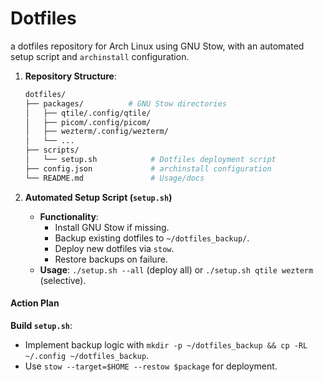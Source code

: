 # Dotfiles

a dotfiles repository for Arch Linux using GNU Stow, with an automated setup script and `archinstall` configuration.  

1. **Repository Structure**:  
   ```bash
   dotfiles/
   ├── packages/          # GNU Stow directories
   │   ├── qtile/.config/qtile/
   │   ├── picom/.config/picom/
   │   ├── wezterm/.config/wezterm/
   │   └── ...                
   ├── scripts/
   │   └── setup.sh            # Dotfiles deployment script
   ├── config.json             # archinstall configuration
   └── README.md               # Usage/docs
   ```  

2. **Automated Setup Script (`setup.sh`)**  
   - **Functionality**:  
     - Install GNU Stow if missing.  
     - Backup existing dotfiles to `~/dotfiles_backup/`.  
     - Deploy new dotfiles via `stow`.  
     - Restore backups on failure.  
   - **Usage**: `./setup.sh --all` (deploy all) or `./setup.sh qtile wezterm` (selective).  

#### **Action Plan**  

**Build `setup.sh`**:  
   - Implement backup logic with `mkdir -p ~/dotfiles_backup && cp -RL ~/.config ~/dotfiles_backup`.  
   - Use `stow --target=$HOME --restow $package` for deployment.  
